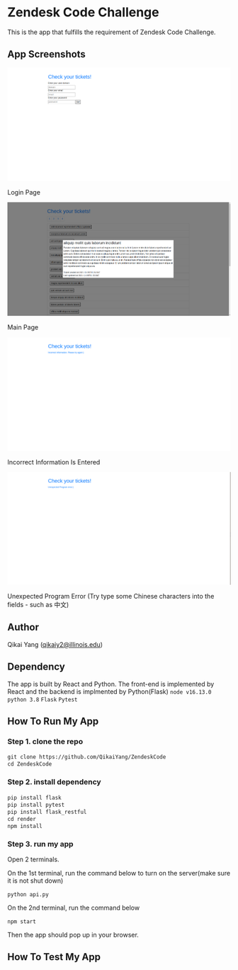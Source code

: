 # Zendesk Code Challenge

This is the app that fulfills the requirement of Zendesk Code Challenge. 

## App Screenshots
![Login Page](https://github.com/QikaiYang/ZendeskCode/blob/main/imgs/login.png)

Login Page

![Main Page](https://github.com/QikaiYang/ZendeskCode/blob/main/imgs/main.png)

Main Page

![Incorrect Page](https://github.com/QikaiYang/ZendeskCode/blob/main/imgs/incorrect.png)

Incorrect Information Is Entered

![Error Page](https://github.com/QikaiYang/ZendeskCode/blob/main/imgs/program.png)

Unexpected Program Error (Try type some Chinese characters into the fields - such as 中文)

## Author
Qikai Yang (qikaiy2@illinois.edu)

## Dependency
The app is built by React and Python. The front-end is implemented by React and the backend is implmented by Python(Flask)
`node v16.13.0`
`python 3.8`
`Flask`
`Pytest`

## How To Run My App
### Step 1. clone the repo
    git clone https://github.com/QikaiYang/ZendeskCode
    cd ZendeskCode

### Step 2. install dependency
    pip install flask
    pip install pytest
    pip install flask_restful
    cd render
    npm install

### Step 3. run my app
Open 2 terminals. 

On the 1st terminal, run the command below to turn on the server(make sure it is not shut down)

    python api.py

On the 2nd terminal, run the command below

    npm start

Then the app should pop up in your browser.

## How To Test My App